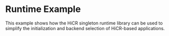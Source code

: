 Runtime Example
=====================

This example shows how the HiCR singleton runtime library can be used to simplify the initialization and backend selection of HiCR-based applications.


